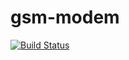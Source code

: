# gsm-modem
[![Build Status](https://app.travis-ci.com/romainmoreau/gsm-modem.svg?branch=master)](https://app.travis-ci.com/romainmoreau/gsm-modem)
